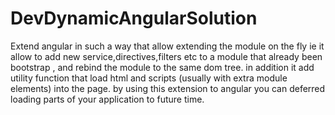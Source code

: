 DevDynamicAngularSolution
=========================

Extend angular in such a way that allow extending the module on the fly ie
it allow to add new service,directives,filters etc to a module that already been bootstrap , and rebind the module to the same dom tree.
in addition it add utility function that load html and scripts (usually with extra module elements) into the page. by using this extension to angular you can deferred loading parts of your application to future time.
